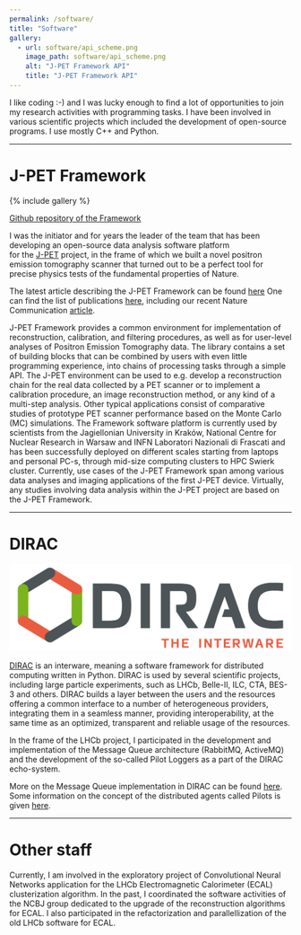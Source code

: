 ```yaml
---
permalink: /software/
title: "Software"
gallery:
  - url: software/api_scheme.png
    image_path: software/api_scheme.png
    alt: "J-PET Framework API"
    title: "J-PET Framework API"
---
```


I like coding :-) and I was lucky enough to find a lot of opportunities to join my research activities with programming tasks.
I have been involved in various scientific projects which included the development of open-source programs. I use mostly C++ and Python.

---
# J-PET Framework

{% include gallery %}

[Github repository of the Framework](https://github.com/wkrzemien/j-pet-framework)


I was the initiator and for years the leader of the team that has been developing an open-source data analysis software platform  
for the [J-PET](http://koza.if.uj.edu.pl/pet/) project, in the frame of which we built a novel positron emission tomography scanner that turned out to be a perfect tool for
precise physics tests of the fundamental properties of Nature.

The latest article describing the J-PET Framework can be found [here](https://www.sciencedirect.com/science/article/pii/S2352711020300509?via%3Dihub)
One can find the list of publications [here](http://koza.if.uj.edu.pl/publications/pet), including our recent Nature Communication [article](https://www.nature.com/articles/s41467-021-25905-9).

J-PET Framework provides a common environment for implementation of reconstruction, calibration, and filtering procedures, as well as for user-level analyses of Positron Emission Tomography data. 
The library contains a set of building blocks that can be combined by users with even little programming experience, into chains of processing tasks through a simple API.
The J-PET environment can be used to e.g. develop a reconstruction chain for the real data collected by a PET scanner or to implement a calibration procedure, an image reconstruction method, or any kind of a multi-step analysis. Other typical applications consist of comparative studies of prototype PET scanner performance based on the Monte Carlo (MC) simulations.
The Framework software platform is currently used by scientists from the Jagiellonian University in Kraków, National Centre for Nuclear Research in Warsaw and INFN Laboratori Nazionali di Frascati and has been successfully deployed on different scales starting from laptops and personal PC-s, through mid-size computing clusters to HPC Swierk cluster.
Currently, use cases of the J-PET Framework span among various data analyses and imaging applications of the first J-PET device. Virtually, any studies involving data analysis within the J-PET project are based on the
J-PET Framework. 

 
---
# DIRAC

![](/images/software/DIRAC-logo.png)

[DIRAC](https://github.com/DIRACGrid/DIRAC) is an interware, meaning a software framework for distributed computing written in Python.
DIRAC is used by several scientific projects, including large particle experiments, such as LHCb, Belle-II, ILC, CTA, BES-3  and others.
DIRAC builds a layer between the users and the resources offering a common interface to a number of heterogeneous providers, integrating them in a seamless manner, providing interoperability, at the same time as an optimized, transparent and reliable usage of the resources.

In the frame of the LHCb project, I participated in the development and implementation of the Message Queue architecture (RabbitMQ, ActiveMQ) and the development of the so-called Pilot Loggers as a part of the  DIRAC echo-system.

More on the Message Queue implementation in DIRAC can be found [here](https://www.epj-conferences.org/articles/epjconf/pdf/2019/19/epjconf_chep2018_03018.pdf). Some information on the concept of the distributed agents
called Pilots is given [here](https://iopscience.iop.org/article/10.1088/1742-6596/898/9/092024).

---
# Other staff 

Currently, I am involved in the exploratory project of Convolutional Neural Networks application for the LHCb Electromagnetic Calorimeter (ECAL) clusterization algorithm.
In the past, I coordinated the software activities of the NCBJ group dedicated to the upgrade of the reconstruction algorithms for ECAL. I also participated in the refactorization and parallellization
of the old LHCb software for ECAL.  




